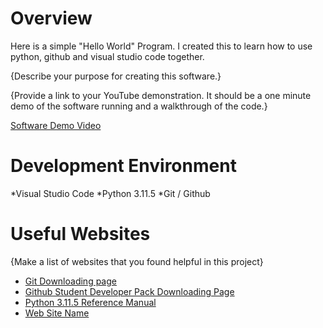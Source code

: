 # Overview

Here is a simple "Hello World" Program. I created this to learn how to use python, github and visual studio code together.

{Describe your purpose for creating this software.}

{Provide a link to your YouTube demonstration.  It should be a one minute demo of the software running and a walkthrough of the code.}

[Software Demo Video](http://youtube.link.goes.here)

# Development Environment
*Visual Studio Code
*Python 3.11.5
*Git / Github

# Useful Websites

{Make a list of websites that you found helpful in this project}
* [Git Downloading page](https://git-scm.com/download/win)
* [Github Student Developer Pack Downloading Page](https://education.github.com/pack)
* [Python 3.11.5 Reference Manual](https://docs.python.org/3/)
* [Web Site Name](http://url.link.goes.here)
